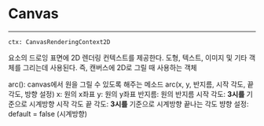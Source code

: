 # Canvas

---

`ctx: CanvasRenderingContext2D`

<canvas> 요소의 드로잉 표면에 2D 렌더링 컨텍스트를 제공한다.
도형, 텍스트, 이미지 및 기타 객체를 그리는데 사용된다.
즉, 캔버스에 2D로 그릴 때 사용하는 객체

arc(): canvas에서 원을 그릴 수 있도록 해주는 메소드
arc(x, y, 반지름, 시작 각도, 끝 각도, 방향 설정)
x: 원의 x좌표
y: 원의 y좌표
반지름: 원의 반지름
시작 각도: **3시를** 기준으로 시계방향 시작 각도
끝 각도: **3시를** 기준으로 시계방향 끝나는 각도
뱡향 설정: default = false (시계방향)
